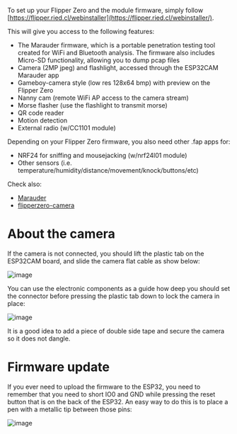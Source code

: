To set up your Flipper Zero and the module firmware, simply follow [https://flipper.ried.cl/webinstaller](https://flipper.ried.cl/webinstaller/).

This will give you access to the following features:

- The Marauder firmware, which is a portable penetration testing tool created for WiFi and Bluetooth analysis. The firmware also includes Micro-SD functionality, allowing you to dump pcap files
- Camera (2MP jpeg) and flashlight, accessed through the ESP32CAM Marauder app
- Gameboy-camera style (low res 128x64 bmp) with preview on the Flipper Zero
- Nanny cam (remote WiFi AP access to the camera stream)
- Morse flasher (use the flashlight to transmit morse)
- QR code reader
- Motion detection
- External radio (w/CC1101 module)

Depending on your Flipper Zero firmware, you also need other .fap apps for:

- NRF24 for sniffing and mousejacking (w/nrf24l01 module)
- Other sensors (i.e. temperature/humidity/distance/movement/knock/buttons/etc)

Check also:

- [Marauder](https://github.com/justcallmekoko/ESP32Marauder)
- [flipperzero-camera](https://github.com/Z4urce/flipperzero-camera)

# About the camera

If the camera is not connected, you should lift the plastic tab on the ESP32CAM board, and slide the camera flat cable as show below:

![image](https://user-images.githubusercontent.com/1091420/220083851-cf85147a-3890-43d9-a3cf-b954190847e1.png)

You can use the electronic components as a guide how deep you should set the connector before pressing the plastic tab down to lock the camera in place:

![image](https://user-images.githubusercontent.com/1091420/220084163-56ceb266-47a0-4e5b-be3f-5b908d7cd519.png)

It is a good idea to add a piece of double side tape and secure the camera so it does not dangle. 

# Firmware update

If you ever need to upload the firmware to the ESP32, you need to remember that you need to short IO0 and GND while pressing the reset button that is on the back of the ESP32. An easy way to do this is to place a pen with a metallic tip between those pins:

![image](https://user-images.githubusercontent.com/1091420/220084674-29188dca-d82f-4003-addf-233cfe5e2c14.png)
